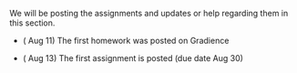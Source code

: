We will be posting the assignments and updates or help regarding them in this section.

 * ( Aug 11) The first homework was posted on Gradience 
 
 *  ( Aug 13) The first assignment is posted  (due date Aug 30)
